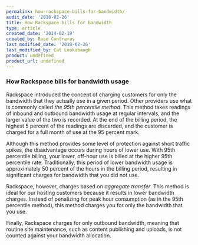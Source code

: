 ```yaml
---
permalink: how-rackspace-bills-for-bandwidth/
audit_date: '2018-02-26'
title: How Rackspace bills for bandwidth
type: article
created_date: '2014-02-19'
created_by: Rose Contreras
last_modified_date: '2018-02-26'
last_modified_by: Cat Lookabaugh
product: undefined
product_url: undefined
---
```


### How Rackspace bills for bandwidth usage

Rackspace introduced the concept of charging customers for only the
bandwidth that they actually use in a given period. Other providers use
what is commonly called *the 95th percentile method*. This method
takes readings of inbound and outbound bandwidth usage at regular
intervals, and the larger value of the two is recorded. At the end
of the billing period, the highest 5 percent of the readings are
discarded, and the customer is charged for a full month of use at the 
95 percent mark.

Although this method provides some level of protection against short
traffic spikes, the disadvantage occurs during hours of lower use. With
95th percentile billing, your lower, off-hour use is billed at the
higher 95th percentile rate. Traditionally, this period of lower
bandwidth usage is approximately 50 percent of the hours in the billing
period, resulting in significant charges for bandwidth that you did not use.

Rackspace, however, charges based on *aggregate transfer*. This method is
ideal for our hosting customers because it results in lower bandwidth
charges. Instead of penalizing for peak hour consumption (as in the 95th
percentile method), this method charges you for only the bandwidth that
you use. 

Finally, Rackspace charges for only outbound bandwidth, meaning that
routine site maintenance, such as content publishing and uploads, is
not counted against your bandwidth allocation.
